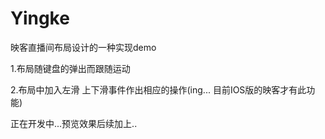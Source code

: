 # Yingke
映客直播间布局设计的一种实现demo

1.布局随键盘的弹出而跟随运动

2.布局中加入左滑 上下滑事件作出相应的操作(ing... 目前IOS版的映客才有此功能)

正在开发中...预览效果后续加上..
